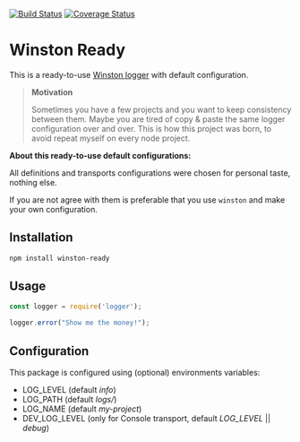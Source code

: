 [![Build Status](https://travis-ci.org/leandrojdl/winston-ready.svg?branch=master)](https://travis-ci.org/leandrojdl/winston-ready)
[![Coverage Status](https://coveralls.io/repos/github/leandrojdl/winston-ready/badge.svg?branch=master)](https://coveralls.io/github/leandrojdl/winston-ready?branch=master)

# Winston Ready

This is a ready-to-use [Winston logger](https://github.com/winstonjs/winston) with default configuration.

> **Motivation**
> 
> Sometimes you have a few projects and you want to keep consistency between them.
> Maybe you are tired of copy & paste the same logger configuration over and over.
> This is how this project was born, to avoid repeat myself on every node project.

**About this ready-to-use default configurations:**

All definitions and transports configurations were chosen for personal taste, nothing else.

If you are not agree with them is preferable that you use `winston` and make your own configuration.

## Installation

```sh
npm install winston-ready
```

## Usage

```js
const logger = require('logger');

logger.error("Show me the money!");
```

## Configuration

This package is configured using (optional) environments variables:

* LOG_LEVEL (default _info_)
* LOG_PATH (default _logs/_)
* LOG_NAME (default _my-project_)
* DEV_LOG_LEVEL (only for Console transport, default _LOG\_LEVEL_ || _debug_)
